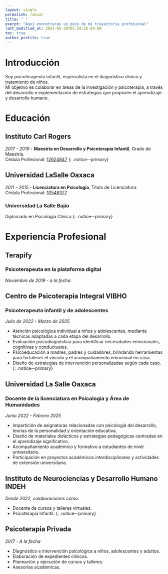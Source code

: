 ```yaml
---
layout: single
permalink: /about
title: " "
exerpt: "Aquí encontraras un poco de mi trayectoria profesional"
last_modified_at: 2025-05-30T05:59:26-04:00
toc: true
author_profile: true
---
```


# Introducción
Soy psicoterapeuta infantil, especialista en el diagnóstico clínico y
tratamiento de niños.    
Mi objetivo es colaborar en áreas de la investigación y psicoterapia, a través del desarrollo e implementación de estrategias que propicien el aprendizaje y desarrollo humano.


# Educación

## Instituto Carl Rogers
*2017 - 2019* - **Maestría en Desarrollo y Psicoterapia Infantil**, Grado de Maestría.  
Cédula Profesional: [12624847](/assets/images/CedulaMaestria.png)
{: .notice--primary}  
## Universidad LaSalle Oaxaca
*2011 - 2015* - **Licenciatura en Psicología**, Título de Licenciatura.  
Cédula Profesional: [10548377](/assets/images/CedulaLicenciatura.png)

### Universidad La Salle Bajío
Diplomado en Psicología Clínica
{: .notice--primary}  

# Experiencia Profesional

## Terapify
### Psicoterapeuta en la plataforma digital
*Noviembre de 2019 - a la fecha*

## Centro de Psicoterapia Integral VIBHO
### Psicoterapeuta infantil y de adolescentes
*Julio de 2022 - Marzo de 2025*
- Atención psicológica individual a niños y adolescentes, mediante técnicas adaptadas a cada etapa del desarrollo.
- Evaluación psicodiagnóstica para identificar necesidades emocionales, cognitivas y conductuales.
- Psicoeducación a madres, padres y cuidadores, brindando herramientas para fortalecer el vínculo y el acompañamiento emocional en casa.
- Diseño de estrategias de intervención personalizadas según cada caso.
{: .notice--primary}  
## Universidad La Salle Oaxaca
### Docente de la licenciatura en Psicología y Área de Humanidades
*Junio 2022 - Febrero 2025*
- Impartición de asignaturas relacionadas con psicología del desarrollo, teorías de la personalidad y orientación educativa.
- Diseño de materiales didácticos y estrategias pedagógicas centradas en el aprendizaje significativo.
- Acompañamiento académico y formativo a estudiantes de nivel universitario.
- Participación en proyectos académicos interdisciplinares y actividades de extensión universitaria.

## Instituto de Neurociencias y Desarrollo Humano INDEH
*Desde 2022, colaboraciones como:*
- Docente de cursos y talleres virtuales.
- Psicoterapia Infantil.
{: .notice--primary}  
## Psicoterapia Privada
*2017 - A la fecha*
- Diagnóstico e intervención psicológica a niños, adolescentes y adultos.
- Elaboración de expedientes clínicos.
- Planeación y ejecución de cursos y talleres.
- Asesorías académicas.
